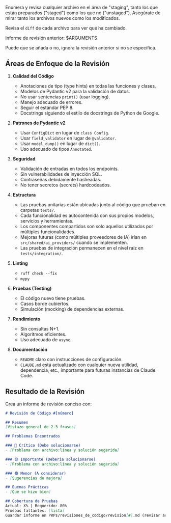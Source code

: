 Enumera y revisa cualquier archivo en el área de "staging", tanto los que están preparados ("staged") como los que no ("unstaged").
Asegúrate de mirar tanto los archivos nuevos como los modificados.

Revisa el `diff` de cada archivo para ver qué ha cambiado.

Informe de revisión anterior: $ARGUMENTS

Puede que se añada o no, ignora la revisión anterior si no se especifica.

## Áreas de Enfoque de la Revisión

1.  **Calidad del Código**
    -   Anotaciones de tipo (type hints) en todas las funciones y clases.
    -   Modelos de Pydantic v2 para la validación de datos.
    -   No usar sentencias `print()` (usar logging).
    -   Manejo adecuado de errores.
    -   Seguir el estándar PEP 8.
    -   Docstrings siguiendo el estilo de docstrings de Python de Google.

2.  **Patrones de Pydantic v2**
    -   Usar `ConfigDict` en lugar de `class Config`.
    -   Usar `field_validator` en lugar de `@validator`.
    -   Usar `model_dump()` en lugar de `dict()`.
    -   Uso adecuado de tipos `Annotated`.

3.  **Seguridad**
    -   Validación de entradas en todos los endpoints.
    -   Sin vulnerabilidades de inyección SQL.
    -   Contraseñas debidamente hasheadas.
    -   No tener secretos (secrets) hardcodeados.

4.  **Estructura**
    -   Las pruebas unitarias están ubicadas junto al código que prueban en carpetas `tests/`.
    -   Cada funcionalidad es autocontenida con sus propios modelos, servicios y herramientas.
    -   Los componentes compartidos son solo aquellos utilizados por múltiples funcionalidades.
    -   Mejoras futuras (como múltiples proveedores de IA) irían en `src/shared/ai_providers/` cuando se implementen.
    -   Las pruebas de integración permanecen en el nivel raíz en `tests/integration/`.

5.  **Linting**
    -   `ruff check --fix`
    -   `mypy`

6.  **Pruebas (Testing)**
    -   El código nuevo tiene pruebas.
    -   Casos borde cubiertos.
    -   Simulación (mocking) de dependencias externas.

7.  **Rendimiento**
    -   Sin consultas N+1.
    -   Algoritmos eficientes.
    -   Uso adecuado de `async`.

8.  **Documentación**
    -   `README` claro con instrucciones de configuración.
    -   `CLAUDE.md` está actualizado con cualquier nueva utilidad, dependencia, etc., importante para futuras instancias de Claude Code.

## Resultado de la Revisión

Crea un informe de revisión conciso con:

```markdown
# Revisión de Código #[número]

## Resumen
[Vistazo general de 2-3 frases]

## Problemas Encontrados

### 🔴 Crítico (Debe solucionarse)
- [Problema con archivo:línea y solución sugerida]

### 🟡 Importante (Debería solucionarse)
- [Problema con archivo:línea y solución sugerida]

### 🟢 Menor (A considerar)
- [Sugerencias de mejora]

## Buenas Prácticas
- [Qué se hizo bien]

## Cobertura de Pruebas
Actual: X% | Requerido: 80%
Pruebas faltantes: [lista]
Guardar informe en PRPs/revisiones_de_codigo/revision[#].md (revisar archivos existentes primero)
```